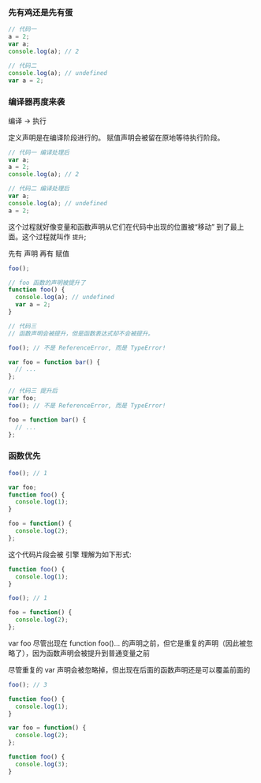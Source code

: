 ### 先有鸡还是先有蛋

```js
// 代码一
a = 2;
var a;
console.log(a); // 2
```

```js
// 代码二
console.log(a); // undefined
var a = 2;
```

### 编译器再度来袭

编译 -> 执行

定义声明是在编译阶段进行的。
赋值声明会被留在原地等待执行阶段。

```js
// 代码一 编译处理后
var a;
a = 2;
console.log(a); // 2
```

```js
// 代码二 编译处理后
var a;
console.log(a); // undefined
a = 2;
```

这个过程就好像变量和函数声明从它们在代码中出现的位置被“移动” 到了最上面。这个过程就叫作 `提升`;

先有 声明 再有 赋值

```js
foo();

// foo 函数的声明被提升了
function foo() {
  console.log(a); // undefined
  var a = 2;
}
```

```js
// 代码三
// 函数声明会被提升，但是函数表达式却不会被提升。

foo(); // 不是 ReferenceError, 而是 TypeError!

var foo = function bar() {
  // ...
};
```

```js
// 代码三 提升后
var foo;
foo(); // 不是 ReferenceError, 而是 TypeError!

foo = function bar() {
  // ...
};
```

### 函数优先

```js
foo(); // 1

var foo;
function foo() {
  console.log(1);
}

foo = function() {
  console.log(2);
};
```

这个代码片段会被 引擎 理解为如下形式:

```js
function foo() {
  console.log(1);
}

foo(); // 1

foo = function() {
  console.log(2);
};
```

var foo 尽管出现在 function foo()... 的声明之前，但它是重复的声明（因此被忽 略了），因为函数声明会被提升到普通变量之前

尽管重复的 var 声明会被忽略掉，但出现在后面的函数声明还是可以覆盖前面的

```js
foo(); // 3

function foo() {
  console.log(1);
}

var foo = function() {
  console.log(2);
};

function foo() {
  console.log(3);
}
```
